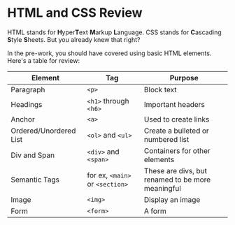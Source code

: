 # HTML and CSS Review

HTML stands for **H**yper**T**ext **M**arkup **L**anguage. CSS stands for **C**ascading **S**tyle **S**heets. But you already knew that right?

In the pre-work, you should have covered using basic HTML elements. Here's a table for review:

| Element | Tag | Purpose |
| -------------- | ----------- | ---------------------------- |
| Paragraph | `<p>` | Block text |
| Headings | `<h1>` through `<h6>` | Important headers | 
| Anchor | `<a>` | Used to create links |
| Ordered/Unordered List | `<ol>` and `<ul>` | Create a bulleted or numbered list |
| Div and Span | `<div>` and `<span>` | Containers for other elements |
| Semantic Tags | for ex, `<main>` or `<section>` | These are divs, but renamed to be more meaningful |
| Image | `<img>` | Display an image |
| Form | `<form>` | A form |
